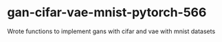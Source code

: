 # gan-cifar-vae-mnist-pytorch-566

Wrote functions to implement gans with cifar and vae with mnist datasets
